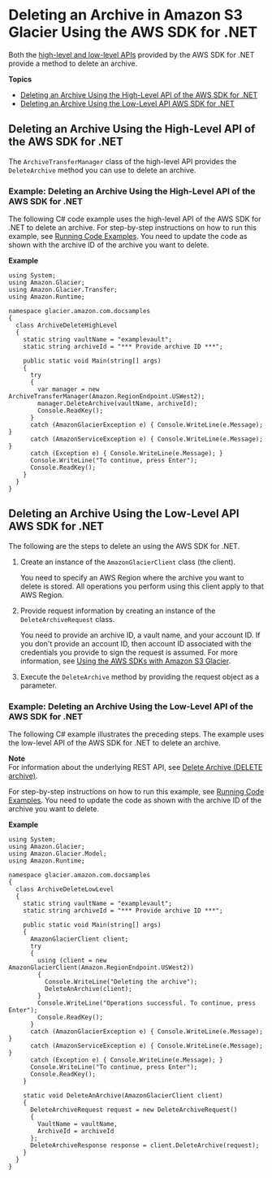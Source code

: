 # Deleting an Archive in Amazon S3 Glacier Using the AWS SDK for \.NET<a name="deleting-an-archive-using-dot-net"></a>

Both the [high\-level and low\-level APIs](using-aws-sdk.md) provided by the AWS SDK for \.NET provide a method to delete an archive\.

**Topics**
+ [Deleting an Archive Using the High\-Level API of the AWS SDK for \.NET](#delete-archive-using-dot-net-high-level)
+ [Deleting an Archive Using the Low\-Level API AWS SDK for \.NET](#delete-archive-using-dot-net-low-level)

## Deleting an Archive Using the High\-Level API of the AWS SDK for \.NET<a name="delete-archive-using-dot-net-high-level"></a>

The `ArchiveTransferManager` class of the high\-level API provides the `DeleteArchive` method you can use to delete an archive\. 

### Example: Deleting an Archive Using the High\-Level API of the AWS SDK for \.NET<a name="delete-archive-dot-net-high-level-example"></a>

The following C\# code example uses the high\-level API of the AWS SDK for \.NET to delete an archive\. For step\-by\-step instructions on how to run this example, see [Running Code Examples](using-aws-sdk-for-dot-net.md#setting-up-and-testing-sdk-dotnet)\. You need to update the code as shown with the archive ID of the archive you want to delete\.

**Example**  

```
using System;
using Amazon.Glacier;
using Amazon.Glacier.Transfer;
using Amazon.Runtime; 

namespace glacier.amazon.com.docsamples
{
  class ArchiveDeleteHighLevel
  {
    static string vaultName = "examplevault";
    static string archiveId = "*** Provide archive ID ***";

    public static void Main(string[] args)
    {
      try
      {
        var manager = new ArchiveTransferManager(Amazon.RegionEndpoint.USWest2);
        manager.DeleteArchive(vaultName, archiveId);
        Console.ReadKey();
      }
      catch (AmazonGlacierException e) { Console.WriteLine(e.Message); }
      catch (AmazonServiceException e) { Console.WriteLine(e.Message); }
      catch (Exception e) { Console.WriteLine(e.Message); }
      Console.WriteLine("To continue, press Enter");
      Console.ReadKey();
    }
  }
}
```

## Deleting an Archive Using the Low\-Level API AWS SDK for \.NET<a name="delete-archive-using-dot-net-low-level"></a>

The following are the steps to delete an using the AWS SDK for \.NET\.

1. Create an instance of the `AmazonGlacierClient` class \(the client\)\. 

   You need to specify an AWS Region where the archive you want to delete is stored\. All operations you perform using this client apply to that AWS Region\. 

1. Provide request information by creating an instance of the `DeleteArchiveRequest` class\.

   You need to provide an archive ID, a vault name, and your account ID\. If you don't provide an account ID, then account ID associated with the credentials you provide to sign the request is assumed\. For more information, see [Using the AWS SDKs with Amazon S3 Glacier](using-aws-sdk.md)\.

1. Execute the `DeleteArchive` method by providing the request object as a parameter\. 

### Example: Deleting an Archive Using the Low\-Level API of the AWS SDK for \.NET<a name="delete-archive-dot-net-low-level-example"></a>

The following C\# example illustrates the preceding steps\. The example uses the low\-level API of the AWS SDK for \.NET to delete an archive\.

**Note**  
For information about the underlying REST API, see [Delete Archive \(DELETE archive\)](api-archive-delete.md)\.

 For step\-by\-step instructions on how to run this example, see [Running Code Examples](using-aws-sdk-for-dot-net.md#setting-up-and-testing-sdk-dotnet)\. You need to update the code as shown with the archive ID of the archive you want to delete\.

**Example**  

```
using System;
using Amazon.Glacier;
using Amazon.Glacier.Model;
using Amazon.Runtime;

namespace glacier.amazon.com.docsamples
{
  class ArchiveDeleteLowLevel
  {
    static string vaultName = "examplevault";
    static string archiveId = "*** Provide archive ID ***";

    public static void Main(string[] args)
    {
      AmazonGlacierClient client;
      try
      {
        using (client = new AmazonGlacierClient(Amazon.RegionEndpoint.USWest2))
        {
          Console.WriteLine("Deleting the archive");
          DeleteAnArchive(client);
        }
        Console.WriteLine("Operations successful. To continue, press Enter");
        Console.ReadKey();
      }
      catch (AmazonGlacierException e) { Console.WriteLine(e.Message); }
      catch (AmazonServiceException e) { Console.WriteLine(e.Message); }
      catch (Exception e) { Console.WriteLine(e.Message); }
      Console.WriteLine("To continue, press Enter");
      Console.ReadKey();
    }

    static void DeleteAnArchive(AmazonGlacierClient client)
    {
      DeleteArchiveRequest request = new DeleteArchiveRequest()
      {
        VaultName = vaultName,
        ArchiveId = archiveId
      };
      DeleteArchiveResponse response = client.DeleteArchive(request);
    }
  }
}
```